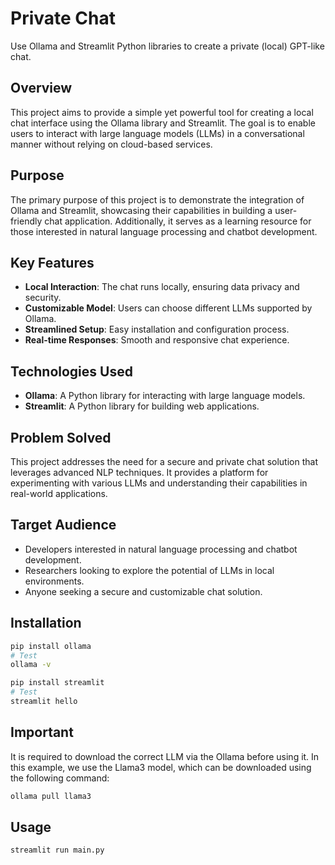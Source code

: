 # Private Chat

Use Ollama and Streamlit Python libraries to create a private (local) GPT-like chat.

## Overview
This project aims to provide a simple yet powerful tool for creating a local chat interface using the Ollama library and Streamlit. The goal is to enable users to interact with large language models (LLMs) in a conversational manner without relying on cloud-based services.

## Purpose
The primary purpose of this project is to demonstrate the integration of Ollama and Streamlit, showcasing their capabilities in building a user-friendly chat application. Additionally, it serves as a learning resource for those interested in natural language processing and chatbot development.

## Key Features
- **Local Interaction**: The chat runs locally, ensuring data privacy and security.
- **Customizable Model**: Users can choose different LLMs supported by Ollama.
- **Streamlined Setup**: Easy installation and configuration process.
- **Real-time Responses**: Smooth and responsive chat experience.

## Technologies Used
- **Ollama**: A Python library for interacting with large language models.
- **Streamlit**: A Python library for building web applications.

## Problem Solved
This project addresses the need for a secure and private chat solution that leverages advanced NLP techniques. It provides a platform for experimenting with various LLMs and understanding their capabilities in real-world applications.

## Target Audience
- Developers interested in natural language processing and chatbot development.
- Researchers looking to explore the potential of LLMs in local environments.
- Anyone seeking a secure and customizable chat solution.

## Installation
```bash
pip install ollama
# Test
ollama -v

pip install streamlit
# Test
streamlit hello
```

## Important
It is required to download the correct LLM via the Ollama before using it. In this example, we use the Llama3 model, which can be downloaded using the following command:
```bash
ollama pull llama3
```

## Usage
```bash
streamlit run main.py
```
